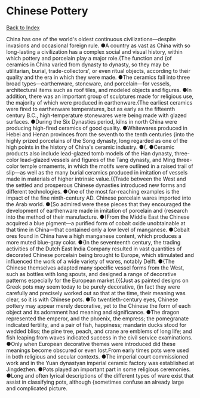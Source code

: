 # Chinese Pottery
[Back to Index](https://github.com/windows10010/tpoExtractor/blob/master/README.md)

China has one of the world's oldest continuous civilizations—despite invasions and occasional foreign rule. ●A country as vast as China with so long-lasting a civilization has a complex social and visual history, within which pottery and porcelain play a major role.{The function and {of ceramics in China varied from dynasty to dynasty, so they may be utilitarian, burial, trade-collectors', or even ritual objects, according to their quality and the era in which they were made. ●The ceramics fall into three broad types—earthenware, stoneware, and porcelain—for vessels, architectural items such as roof tiles, and modeled objects and figures. ●In addition, there was an important group of sculptures made for religious use, the majority of which were produced in earthenware.{The earliest ceramics were fired to earthenware temperatures, but as early as the fifteenth century B.C., high-temperature stonewares were being made with glazed surfaces. ●During the Six Dynasties period, kilns in north China were producing high-fired ceramics of good quality. ●Whitewares produced in Hebei and Henan provinces from the seventh to the tenth centuries {into the highly prized porcelains of the Song dynasty, long regarded as one of the high points in the history of China's ceramic industry. ●{. ●Ceramic products also include lead-glazed tomb models of the Han dynasty, three-color lead-glazed vessels and figures of the Tang dynasty, and Ming three-color temple ornaments, in which the motifs were outlined in a raised trail of slip—as well as the many burial ceramics produced in imitation of vessels made in materials of higher intrinsic value.{{Trade between the West and the settled and prosperous Chinese dynasties introduced new forms and different technologies. 
 ●One of the most far-reaching examples is the impact of the fine ninth-century AD. Chinese porcelain wares imported into the Arab world.
 ●{So admired were these pieces that they encouraged the development of earthenware made in imitation of porcelain and {research into the method of their manufacture.
 ●{From the Middle East the Chinese acquired a blue pigment—a purified form of cobalt oxide unobtainable at that time in China—that contained only a low level of manganese. ●Cobalt ores found in China have a high manganese content, which produces a more muted blue-gray color. ●{In the seventeenth century, the trading activities of the Dutch East India Company 
 resulted in vast quantities of decorated Chinese porcelain being brought to Europe, which stimulated and influenced the work of a wide variety of wares, notably Delft.
 ●{The Chinese themselves adapted many specific vessel forms from the West, such as bottles with long spouts, and designed a range of decorative patterns especially for the European market.{{{Just as painted designs on Greek pots may seem today to be purely decorative, {in fact they were carefully and precisely worked out so that at the time, their meaning was clear, so it is with Chinese pots. ●To twentieth-century eyes, Chinese pottery may appear merely decorative, yet to the Chinese the form of each object and its adornment had meaning and significance. ●The dragon represented the emperor, and the phoenix, the empress; the pomegranate indicated fertility, and a pair of fish, happiness; mandarin ducks stood for wedded bliss; the pine tree, peach, and crane are emblems of long life; and fish leaping from waves indicated success in the civil service examinations. ●Only when European decorative themes were introduced did these meanings become obscured or even lost.From early times pots were used in both religious and secular contexts. ●The imperial court commissioned work and in the Yuan dynastyan imperial ceramic factory was established at Jingdezhen. ●Pots played an important part in some religious ceremonies. ●Long and often lyrical descriptions of the different types of ware exist that assist in classifying pots, although {sometimes confuse an already large and complicated picture.